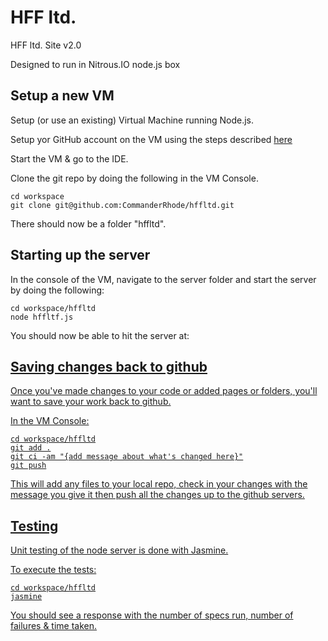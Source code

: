 # HFF ltd. #

HFF ltd. Site v2.0

Designed to run in Nitrous.IO node.js box

## Setup a new VM ##

Setup (or use an existing) Virtual Machine running Node.js.

Setup yor GitHub account on the VM using the steps described <a href="http://help.nitrous.io/">here</a>

Start the VM & go to the IDE.

Clone the git repo by doing the following in the VM Console.

```
cd workspace
git clone git@github.com:CommanderRhode/hffltd.git
```

There should now be a folder "hffltd".

## Starting up the server ##

In the console of the VM, navigate to the server folder and start the server by doing the following:

```
cd workspace/hffltd
node hffltf.js
```

You should now be able to hit the server at:
<a href="http://purple-lannisport-42-167762.euw1.nitrousbox.com/index" />

## Saving changes back to github

Once you've made changes to your code or added pages or folders, you'll want to save your work back to github.

In the VM Console:

```
cd workspace/hffltd
git add .
git ci -am "{add message about what's changed here}"
git push
```

This will add any files to your local repo, check in your changes with the message you give it then push all the changes up to the github servers.

## Testing ##

Unit testing of the node server is done with Jasmine.

To execute the tests:

```
cd workspace/hffltd
jasmine
```

You should see a response with the number of specs run, number of failures & time taken.